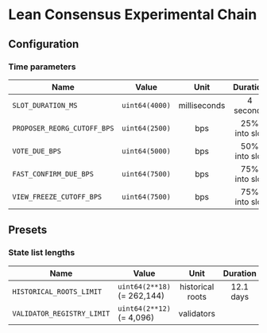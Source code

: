 # Lean Consensus Experimental Chain

## Configuration

### Time parameters

| Name                                  | Value                     |     Unit     |   Duration    |
| ------------------------------------- | ------------------------- | :----------: | :-----------: |
| `SLOT_DURATION_MS`                    | `uint64(4000)`            | milliseconds | 4 seconds     |
| `PROPOSER_REORG_CUTOFF_BPS`           | `uint64(2500)`            |      bps     | 25% into slot |
| `VOTE_DUE_BPS`                        | `uint64(5000)`            |      bps     | 50% into slot |
| `FAST_CONFIRM_DUE_BPS`                | `uint64(7500)`            |      bps     | 75% into slot |
| `VIEW_FREEZE_CUTOFF_BPS`              | `uint64(7500)`            |      bps     | 75% into slot |

## Presets

### State list lengths

| Name                           | Value                                 |       Unit       |   Duration    |
| ------------------------------ | ------------------------------------- | :--------------: | :-----------: |
| `HISTORICAL_ROOTS_LIMIT`       | `uint64(2**18)` (= 262,144)           | historical roots |   12.1 days   |
| `VALIDATOR_REGISTRY_LIMIT`     | `uint64(2**12)` (= 4,096)             |    validators    |               |
